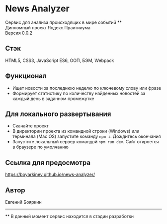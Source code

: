 # News Analyzer

Сервис для анализа происходящих в мире событий **  
Дипломный проект Яндекс.Практикума  
Версия 0.0.2

## Стэк

HTML5, CSS3, JavaScript ES6, ООП, БЭМ, Webpack

## Функционал

* Ищет новости за последнюю неделю по ключевому слову или фразе
* Формирует статистику по количеству найденных новостей за каждый день в заданном промежутке

## Для локального развертывания

* Скачайте проект
* В директории проекта из командной строки (Windows) или терминала (Mac OS) запустите команду `npm i`. Дождитесь окончания
* Запустите локальный сервер командой `npm run dev`. Сайт откроется в браузере по умолчанию

## Ссылка для предосмотра

<https://boyarkinev.github.io/news-analyzer/>

## Автор

Евгений Бояркин
____
** В данный момент сервис находится в стадии разработки
